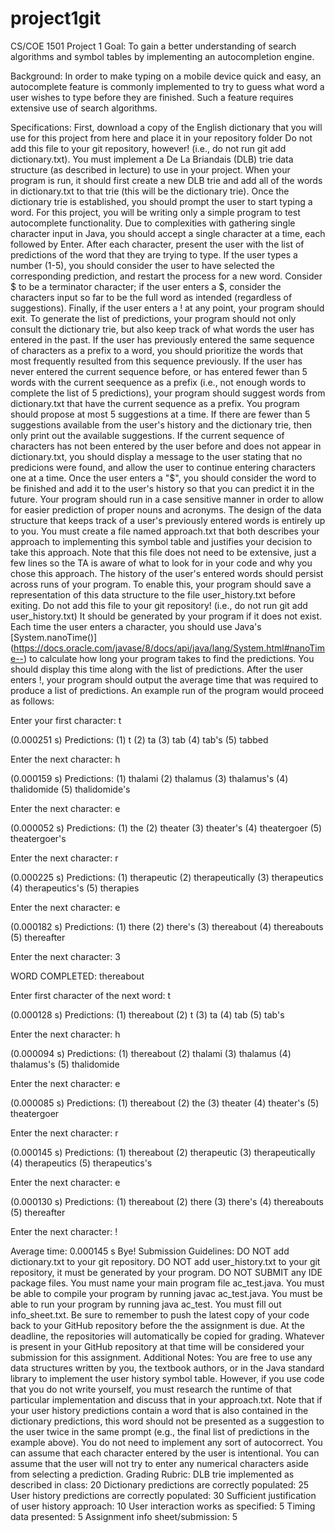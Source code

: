 # project1git

CS/COE 1501 Project 1
Goal:
To gain a better understanding of search algorithms and symbol tables by implementing an autocompletion engine.

Background:
In order to make typing on a mobile device quick and easy, an autocomplete feature is commonly implemented to try to guess what word a user wishes to type before they are finished. Such a feature requires extensive use of search algorithms.

Specifications:
First, download a copy of the English dictionary that you will use for this project from here and place it in your repository folder
Do not add this file to your git repository, however! (i.e., do not run git add dictionary.txt).
You must implement a De La Briandais (DLB) trie data structure (as described in lecture) to use in your project.
When your program is run, it should first create a new DLB trie and add all of the words in dictionary.txt to that trie (this will be the dictionary trie).
Once the dictionary trie is established, you should prompt the user to start typing a word. For this project, you will be writing only a simple program to test autocomplete functionality. Due to complexities with gathering single character input in Java, you should accept a single character at a time, each followed by Enter. After each character, present the user with the list of predictions of the word that they are trying to type. If the user types a number (1-5), you should consider the user to have selected the corresponding prediction, and restart the process for a new word. Consider $ to be a terminator character; if the user enters a $, consider the characters input so far to be the full word as intended (regardless of suggestions). Finally, if the user enters a ! at any point, your program should exit.
To generate the list of predictions, your program should not only consult the dictionary trie, but also keep track of what words the user has entered in the past. If the user has previously entered the same sequence of characters as a prefix to a word, you should prioritize the words that most frequently resulted from this sequence previously. If the user has never entered the current sequence before, or has entered fewer than 5 words with the current seequence as a prefix (i.e., not enough words to complete the list of 5 predictions), your program should suggest words from dictionary.txt that have the current sequence as a prefix.
You program should propose at most 5 suggestions at a time. If there are fewer than 5 suggestions available from the user's history and the dictionary trie, then only print out the available suggestions.
If the current sequence of characters has not been entered by the user before and does not appear in dictionary.txt, you should display a message to the user stating that no predicions were found, and allow the user to continue entering characters one at a time. Once the user enters a "$", you should consider the word to be finished and add it to the user's history so that you can predict it in the future.
Your program should run in a case sensitive manner in order to allow for easier prediction of proper nouns and acronyms.
The design of the data structure that keeps track of a user's previously entered words is entirely up to you. You must create a file named approach.txt that both describes your approach to implementing this symbol table and justifies your decision to take this approach. Note that this file does not need to be extensive, just a few lines so the TA is aware of what to look for in your code and why you chose this approach.
The history of the user's entered words should persist across runs of your program. To enable this, your program should save a representation of this data structure to the file user_history.txt before exiting.
Do not add this file to your git repository! (i.e., do not run git add user_history.txt) It should be generated by your program if it does not exist.
Each time the user enters a character, you should use Java's [System.nanoTime()] (https://docs.oracle.com/javase/8/docs/api/java/lang/System.html#nanoTime--) to calculate how long your program takes to find the predictions. You should display this time along with the list of predictions.
After the user enters !, your program should output the average time that was required to produce a list of predictions.
An example run of the program would proceed as follows:

Enter your first character: t

(0.000251 s)
Predictions:
(1) t    (2) ta    (3) tab    (4) tab's    (5) tabbed    

Enter the next character:  h               

(0.000159 s)
Predictions:
(1) thalami    (2) thalamus    (3) thalamus's    (4) thalidomide    (5) thalidomide's    

Enter the next character:  e

(0.000052 s)
Predictions:
(1) the    (2) theater    (3) theater's    (4) theatergoer    (5) theatergoer's    

Enter the next character:  r

(0.000225 s)
Predictions:
(1) therapeutic    (2) therapeutically    (3) therapeutics    (4) therapeutics's    (5) therapies    

Enter the next character:  e

(0.000182 s)
Predictions:
(1) there    (2) there's    (3) thereabout    (4) thereabouts    (5) thereafter    

Enter the next character:  3


 WORD COMPLETED:  thereabout

Enter first character of the next word: t

(0.000128 s)
Predictions:
(1) thereabout    (2) t    (3) ta    (4) tab    (5) tab's    

Enter the next character:  h

(0.000094 s)
Predictions:
(1) thereabout    (2) thalami    (3) thalamus    (4) thalamus's    (5) thalidomide    

Enter the next character:  e

(0.000085 s)
Predictions:
(1) thereabout    (2) the    (3) theater    (4) theater's    (5) theatergoer    

Enter the next character:  r

(0.000145 s)
Predictions:
(1) thereabout    (2) therapeutic    (3) therapeutically    (4) therapeutics    (5) therapeutics's    

Enter the next character:  e

(0.000130 s)
Predictions:
(1) thereabout    (2) there    (3) there's    (4) thereabouts    (5) thereafter    

Enter the next character:  !


Average time:  0.000145 s
Bye!
Submission Guidelines:
DO NOT add dictionary.txt to your git repository.
DO NOT add user_history.txt to your git repository, it must be generated by your program.
DO NOT SUBMIT any IDE package files.
You must name your main program file ac_test.java.
You must be able to compile your program by running javac ac_test.java.
You must be able to run your program by running java ac_test.
You must fill out info_sheet.txt.
Be sure to remember to push the latest copy of your code back to your GitHub repository before the the assignment is due. At the deadline, the repositories will automatically be copied for grading. Whatever is present in your GitHub repository at that time will be considered your submission for this assignment.
Additional Notes:
You are free to use any data structures written by you, the textbook authors, or in the Java standard library to implement the user history symbol table. However, if you use code that you do not write yourself, you must research the runtime of that particular implementation and discuss that in your approach.txt.
Note that if your user history predictions contain a word that is also contained in the dictionary predictions, this word should not be presented as a suggestion to the user twice in the same prompt (e.g., the final list of predictions in the example above).
You do not need to implement any sort of autocorrect. You can assume that each character entered by the user is intentional.
You can assume that the user will not try to enter any numerical characters aside from selecting a prediction.
Grading Rubric:
DLB trie implemented as described in class: 20
Dictionary predictions are correctly populated: 25
User history predictions are correctly populated: 30
Sufficient justification of user history approach: 10
User interaction works as specified: 5
Timing data presented: 5
Assignment info sheet/submission: 5
